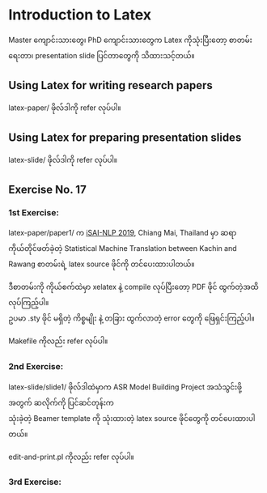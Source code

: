 # Introduction to Latex

Master ကျောင်းသားတွေ၊ PhD ကျောင်းသားတွေက Latex ကိုသုံးပြီးတော့ စာတမ်းရေးတာ၊ presentation slide ပြင်တာတွေကို သိထားသင့်တယ်။  

## Using Latex for writing research papers

latex-paper/ ဖိုလ်ဒါကို refer လုပ်ပါ။  

## Using Latex for preparing presentation slides

latex-slide/ ဖိုလ်ဒါကို refer လုပ်ပါ။  

## Exercise No. 17

### 1st Exercise:  

latex-paper/paper1/ က [iSAI-NLP 2019](https://isai-nlp2019.aiat.or.th/), Chiang Mai, Thailand မှာ ဆရာကိုယ်တိုင်ဖတ်ခဲ့တဲ့ Statistical Machine Translation
between Kachin and Rawang စာတမ်းရဲ့ latex source ဖိုင်ကို တင်ပေးထားပါတယ်။  

ဒီစာတမ်းကို ကိုယ်စက်ထဲမှာ xelatex နဲ့ compile လုပ်ပြီးတော့ PDF ဖိုင် ထွက်တဲ့အထိ လုပ်ကြည့်ပါ။  
ဥပမာ .sty ဖိုင် မရှိတဲ့ ကိစ္စမျိုး နဲ့ တခြား ထွက်လာတဲ့ error တွေကို ဖြေရှင်းကြည့်ပါ။  

Makefile ကိုလည်း refer လုပ်ပါ။  

### 2nd Exercise:

latex-slide/slide1/ ဖိုလ်ဒါထဲမှာက ASR Model Building Project အသံသွင်းဖို့အတွက် ဆလိုက်ကို ပြင်ဆင်တုန်းက  
သုံးခဲ့တဲ့ Beamer template ကို သုံးထားတဲ့ latex source ဖိုင်တွေကို တင်ပေးထားပါတယ်။  

edit-and-print.pl ကိုလည်း refer လုပ်ပါ။  

### 3rd Exercise:



